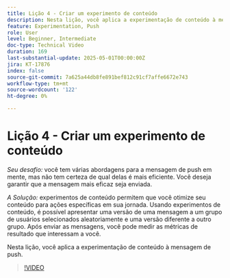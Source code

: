 ```yaml
---
title: Lição 4 - Criar um experimento de conteúdo
description: Nesta lição, você aplica a experimentação de conteúdo à mensagem de push.
feature: Experimentation, Push
role: User
level: Beginner, Intermediate
doc-type: Technical Video
duration: 169
last-substantial-update: 2025-05-01T00:00:00Z
jira: KT-17876
index: false
source-git-commit: 7a625a44db8fe891bef812c91cf7affe6672e743
workflow-type: tm+mt
source-wordcount: '122'
ht-degree: 0%

---
```



# Lição 4 - Criar um experimento de conteúdo

*Seu desafio:* você tem várias abordagens para a mensagem de push em mente, mas não tem certeza de qual delas é mais eficiente. Você deseja garantir que a mensagem mais eficaz seja enviada. 

*A Solução:* experimentos de conteúdo permitem que você otimize seu conteúdo para ações específicas em sua jornada. Usando experimentos de conteúdo, é possível apresentar uma versão de uma mensagem a um grupo de usuários selecionados aleatoriamente e uma versão diferente a outro grupo. Após enviar as mensagens, você pode medir as métricas de resultado que interessam a você.

Nesta lição, você aplica a experimentação de conteúdo à mensagem de push.

>[!VIDEO](https://video.tv.adobe.com/v/3457924/?learn=on&enablevpops)
